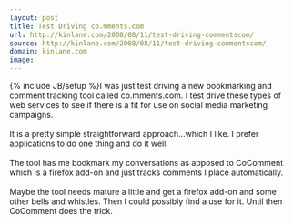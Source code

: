 ```yaml
---
layout: post
title: Test Driving co.mments.com
url: http://kinlane.com/2008/08/11/test-driving-commentscom/
source: http://kinlane.com/2008/08/11/test-driving-commentscom/
domain: kinlane.com
image: 
---
```

{% include JB/setup %}I was just test driving a new bookmarking and comment tracking tool called co.mments.com. I test drive these types of web services to see if there is a fit for use on social media marketing campaigns.<br />
<br />
It is a pretty simple straightforward approach...which I like. I prefer applications to do one thing and do it well.<br />
<br />
The tool has me bookmark my conversations as apposed to CoComment which is a firefox add-on and just tracks comments I place automatically.<br />
<br />
Maybe the tool needs mature a little and get a firefox add-on and some other bells and whistles. Then I could possibly find a use for it. Until then CoComment does the trick.